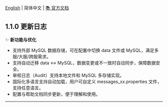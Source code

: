 [English](https://github.com/KiteMC/VerifyMC/releases/tag/v1.1.0) | 简体中文 | [📚 官方文档](https://kitemc.com/docs/verifymc/)

## 1.1.0 更新日志

✨ **新功能与优化**
- 支持外部 MySQL 数据存储，可在配置中切换 data 文件或 MySQL，满足多服/大服/跨服需求。
- 支持自动迁移 data <-> MySQL，数据变更或不一致时自动同步，保障数据安全。
- 审核日志（Audit）支持本地文件和 MySQL 多存储实现。
- 国际化多语言支持自动加载，用户可自定义 messages_xx.properties 文件，支持任意语言。
- 配置与帮助文档同步更新，便于理解和使用。

---